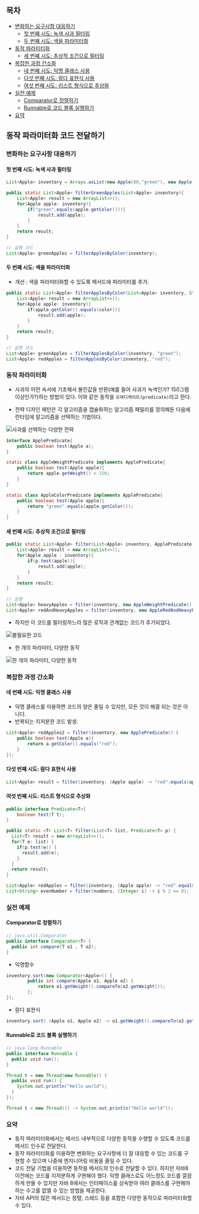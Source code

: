 목차
----

<!-- toc orderedList:0 depthFrom:1 depthTo:6 -->

-	[변화하는 요구사항 대응하기](#변화하는-요구사항-대응하기)
	-	[첫 번째 시도: 녹색 사과 필터링](#첫-번째-시도-녹색-사과-필터링)
	-	[두 번째 시도: 색을 파라미터화](#두-번째-시도-색을-파라미터화)
-	[동작 파라미터화](#동작-파라미터화)
	-	[세 번째 시도: 추상적 조건으로 필터링](#세-번째-시도-추상적-조건으로-필터링)
-	[복잡한 과정 간소화](#복잡한-과정-간소화)
	-	[네 번째 시도: 익명 클래스 사용](#네-번째-시도-익명-클래스-사용)
	-	[다섯 번째 시도: 람다 표현식 사용](#다섯-번째-시도-람다-표현식-사용)
	-	[여섯 번째 시도: 리스트 형식으로 추상화](#여섯-번째-시도-리스트-형식으로-추상화)
-	[실전 예제](#실전-예제)
	-	[Comparator로 정렬하기](#comparator로-정렬하기)
	-	[Runnable로 코드 블록 실행하기](#runnable로-코드-블록-실행하기)
-	[요약](#요약)

<!-- tocstop -->

동작 파라미터화 코드 전달하기
-----------------------------

### 변화하는 요구사항 대응하기

#### 첫 번째 시도: 녹색 사과 필터링

```java
List<Apple> inventory = Arrays.asList(new Apple(80,"green"), new Apple(155, "green"), new Apple(120, "red"));
```

```java
public static List<Apple> filterGreenApples(List<Apple> inventory){
    List<Apple> result = new ArrayList<>();
    for(Apple apple: inventory){
        if("green".equals(apple.getColor())){
            result.add(apple);
        }
    }
    return result;
}

// 실행 코드
List<Apple> greenApples = filterApplesByColor(inventory);
```

#### 두 번째 시도: 색을 파라미터화

-	개선 : 색을 파라미터화할 수 있도록 메서드에 파라미터를 추가.

```java
public static List<Apple> filterApplesByColor(List<Apple> inventory, String color){
    List<Apple> result = new ArrayList<>();
    for(Apple apple: inventory){
        if(apple.getColor().equals(color)){
            result.add(apple);
        }
    }
    return result;
}

// 실행 코드
List<Apple> greenApples = filterApplesByColor(inventory, "green");
List<Apple> redApples = filterApplesByColor(inventory, "red");
```

### 동작 파라미터화

-	사과의 어떤 속서에 기초해서 불린값을 반환(예를 들어 사과가 녹색인가? 150그램 이상인가?)하는 방법이 있다. 이와 같은 동작을 `프레디케이트(predicate)`라고 한다.

-	전략 디자인 패턴은 각 알고리즘을 캡슐화하는 알고리즘 패밀리를 정의해둔 다음에 런타임에 알고리즘을 선택하는 기법이다.

![사과를 선택하는 다양한 전략](http://drive.google.com/uc?export=view&id=0ByLqiEM75qEzd3h5MnFXd0QyUlE)

```java
interface ApplePredicate{
	public boolean test(Apple a);
}

static class AppleWeightPredicate implements ApplePredicate{
	public boolean test(Apple apple){
		return apple.getWeight() > 150;
	}
}

static class AppleColorPredicate implements ApplePredicate{
	public boolean test(Apple apple){
		return "green".equals(apple.getColor());
	}
}
```

#### 세 번째 시도: 추상적 조건으로 필터링

```java
public static List<Apple> filter(List<Apple> inventory, ApplePredicate p){
    List<Apple> result = new ArrayList<>();
    for(Apple apple : inventory){
        if(p.test(apple)){
            result.add(apple);
        }
    }
    return result;
}    

// 실행
List<Apple> heavyApples = filter(inventory, new AppleWeightPredicate());
List<Apple> redAndHeavyApples = filter(inventory, new AppleRedAndHeavyPredicate());
```

-	하지만 이 코드를 필터링하느라 많은 로직과 관계없는 코드가 추가되었다.  

![불필요한 코드](http://drive.google.com/uc?export=view&id=0ByLqiEM75qEzOW9BSU5OU1otV3c)

-	한 개의 파라미터, 다양한 동작

![한 개의 파라미터, 다양한 동작](http://drive.google.com/uc?export=view&id=0ByLqiEM75qEzelRyekQwMF9iRkU)

### 복잡한 과정 간소화

#### 네 번째 시도: 익명 클래스 사용

-	익명 클래스를 이용하면 코드의 양은 줄일 수 있지만, 모든 것이 해결 되는 것은 아니다.
-	반복되는 지저분한 코드 발생.

```java
List<Apple> redApples2 = filter(inventory, new ApplePredicate() {
    public boolean test(Apple a){
        return a.getColor().equals("red");
    }
});
```

#### 다섯 번째 시도: 람다 표현식 사용

```java
List<Apple> result = filter(inventory, (Apple apple) -> "red".equals(apple.getColor()));
```

#### 여섯 번째 시도: 리스트 형식으로 추상화

```java
public interface Predicate<T>{
    boolean test(T t);
}

public static <T> List<T> filter(List<T> list, Predicate<T> p) {
  List<T> result = new ArrayList<>();
  for(T e: list) {
    if(p.test(e)) {      
      result.add(e);
    }
  }
  return result;
}

List<Apple> redApples = filter(inventory, (Apple apple) -> "red".equals(apple.getColor()));
List<String> evenNumber = filter(numbers, (Integer i) -> i % 2 == 0);
```

### 실전 예제

#### Comparator로 정렬하기

```java
// java.util.Comparator
public interface Comparator<T> {
  public int compare(T o1 , T o2);
}
```

-	익명함수

```java
inventory.sort(new Comparator<Apple>() {
        public int compare(Apple o1, Apple o2) {
            return o1.getWeight().compareTo(o2.getWeight());
        };
});
```

-	람다 표현식

```java
inventory.sort( (Apple o1, Apple o2) -> o1.getWeight().compareTo(o2.getWeight()));
```

#### Runnable로 코드 블록 실행하기

```java
// java.lang.Runnable
public interface Runnable {
  public void run();
}
```

```java
Thread t = new Thread(new Runnable() {
  public void run() {
    System.out.println("Hello world");
  }
});
```

```java
Thread t = new Thread(() -> System.out.println("Hello world"));
```

### 요약

-	동작 파라미터화에서는 메서드 내부적으로 다양한 동작을 수행할 수 있도록 코드를 메서드 인수로 전달한다.
-	동작 파라미터화를 이용하면 변화하는 요구사항에 더 잘 대응할 수 있는 코드를 구현할 수 있으며 나중에 엔지니어링 비용을 줄일 수 있다.
-	코드 전달 기법을 이용하면 동작을 메서드의 인수로 전달할 수 있다. 하지만 자바8 이전에는 코드를 지저분하게 구현해야 했다. 익명 클래스로도 어느정도 코드를 깔끔하게 만들 수 있지만 자바 8에서는 인터페이스를 상속받아 여러 클래스를 구현해야 하는 수고를 없앨 수 있는 방법을 제공한다.
-	자바 API의 많은 메서드는 정렬, 스레드 등을 포함한 다양한 동작으로 파라미터화할 수 있다.
